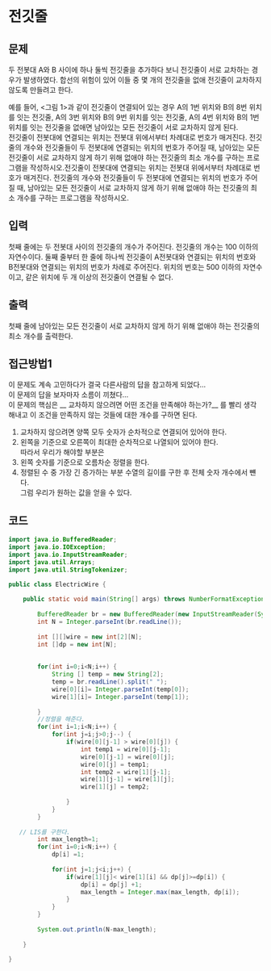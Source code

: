 # 전깃줄
## 문제
두 전봇대 A와 B 사이에 하나 둘씩 전깃줄을 추가하다 보니 전깃줄이 서로 교차하는 경우가 발생하였다. 합선의 위험이 있어 이들 중 몇 개의 전깃줄을 없애 전깃줄이 교차하지 않도록 만들려고 한다.

예를 들어, <그림 1>과 같이 전깃줄이 연결되어 있는 경우 A의 1번 위치와 B의 8번 위치를 잇는 전깃줄, A의 3번 위치와 B의 9번 위치를 잇는 전깃줄, A의 4번 위치와 B의 1번 위치를 잇는 전깃줄을 없애면 남아있는 모든 전깃줄이 서로 교차하지 않게 된다.   
전깃줄이 전봇대에 연결되는 위치는 전봇대 위에서부터 차례대로 번호가 매겨진다. 전깃줄의 개수와 전깃줄들이 두 전봇대에 연결되는 위치의 번호가 주어질 때, 남아있는 모든 전깃줄이 서로 교차하지 않게 하기 위해 없애야 하는 전깃줄의 최소 개수를 구하는 프로그램을 작성하시오.전깃줄이 전봇대에 연결되는 위치는 전봇대 위에서부터 차례대로 번호가 매겨진다. 전깃줄의 개수와 전깃줄들이 두 전봇대에 연결되는 위치의 번호가 주어질 때, 남아있는 모든 전깃줄이 서로 교차하지 않게 하기 위해 없애야 하는 전깃줄의 최소 개수를 구하는 프로그램을 작성하시오.

## 입력
첫째 줄에는 두 전봇대 사이의 전깃줄의 개수가 주어진다. 전깃줄의 개수는 100 이하의 자연수이다. 둘째 줄부터 한 줄에 하나씩 전깃줄이 A전봇대와 연결되는 위치의 번호와 B전봇대와 연결되는 위치의 번호가 차례로 주어진다. 위치의 번호는 500 이하의 자연수이고, 같은 위치에 두 개 이상의 전깃줄이 연결될 수 없다.

## 출력
첫째 줄에 남아있는 모든 전깃줄이 서로 교차하지 않게 하기 위해 없애야 하는 전깃줄의 최소 개수를 출력한다.

## 접근방법1 
이 문제도 계속 고민하다가 결국 다른사람의 답을 참고하게 되었다...    
이 문제의 답을 보자마자 소름이 끼쳤다...    
이 문제의 핵심은 __ 교차하지 않으려면 어떤 조건을 만족해야 하는가?__ 를 빨리 생각해내고 이 조건을 만족하지 않는 것들에 대한 개수를 구하면 된다.    
1. 교차하지 않으려면 양쪽 모두 숫자가 순차적으로 연결되어 있어야 한다.   
2. 왼쪽을 기준으로 오른쪽이 최대한 순차적으로 나열되어 있어야 한다.   
따라서 우리가 해야할 부분은    
1. 왼쪽 숫자를 기준으로 오름차순 정렬을 한다.   
2. 정렬된 수 중 가장 긴 증가하는 부분 수열의 길이를 구한 후 전체 숫자 개수에서 뺸다.   
그럼 우리가 원하는 값을 얻을 수 있다.   

## 코드
```java
import java.io.BufferedReader;
import java.io.IOException;
import java.io.InputStreamReader;
import java.util.Arrays;
import java.util.StringTokenizer;

public class ElectricWire {
	
	public static void main(String[] args) throws NumberFormatException, IOException {
		
		BufferedReader br = new BufferedReader(new InputStreamReader(System.in));
		int N = Integer.parseInt(br.readLine());
		
		int [][]wire = new int[2][N];
		int []dp = new int[N];
		
		
		for(int i=0;i<N;i++) {
			String [] temp = new String[2];
			temp = br.readLine().split(" ");
			wire[0][i]= Integer.parseInt(temp[0]);
			wire[1][i]= Integer.parseInt(temp[1]);
		
		}
		//정렬을 해준다.
		for(int i=1;i<N;i++) {
			for(int j=i;j>0;j--) {
				if(wire[0][j-1] > wire[0][j]) {
					int temp1 = wire[0][j-1];
					wire[0][j-1] = wire[0][j];
					wire[0][j] = temp1;
					int temp2 = wire[1][j-1];
					wire[1][j-1] = wire[1][j];
					wire[1][j] = temp2;
					
				}
			}
		}
		
   // LIS를 구한다.   
		int max_length=1; 
		for(int i=0;i<N;i++) {
			dp[i] =1;
		
			for(int j=1;j<i;j++) {
				if(wire[1][j]< wire[1][i] && dp[j]>=dp[i]) {
					dp[i] = dp[j] +1;
					max_length = Integer.max(max_length, dp[i]);
				}
			}
		}
		
		System.out.println(N-max_length);
		
	}

}

```
